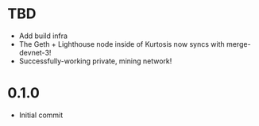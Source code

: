 # TBD
* Add build infra
* The Geth + Lighthouse node inside of Kurtosis now syncs with merge-devnet-3!
* Successfully-working private, mining network!

# 0.1.0
* Initial commit
